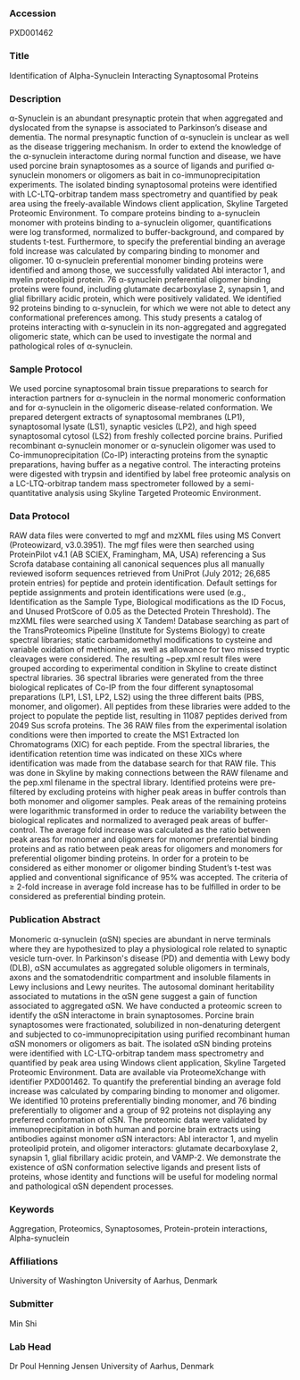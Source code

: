 ### Accession
PXD001462

### Title
Identification of Alpha-Synuclein Interacting Synaptosomal Proteins

### Description
α-Synuclein is an abundant presynaptic protein that when aggregated and dyslocated from the synapse is associated to Parkinson’s disease and dementia. The normal presynaptic function of α-synuclein is unclear as well as the disease triggering mechanism. In order to extend the knowledge of the α-synuclein interactome during normal function and disease, we have used porcine brain synaptosomes as a source of ligands and purified α-synuclein monomers or oligomers as bait in co-immunoprecipitation experiments. The isolated binding synaptosomal proteins were identified with LC-LTQ-orbitrap tandem mass spectrometry and quantified by peak area using the freely-available Windows client application, Skyline Targeted Proteomic Environment. To compare proteins binding to a-synuclein monomer with proteins binding to a-synuclein oligomer, quantifications were log transformed, normalized to buffer-background, and compared by students t-test. Furthermore, to specify the preferential binding an average fold increase was calculated by comparing binding to monomer and oligomer. 10 α-synuclein preferential monomer binding proteins were identified and among those, we successfully validated Abl interactor 1, and myelin proteolipid protein. 76 α-synuclein preferential oligomer binding proteins were found, including glutamate decarboxylase 2, synapsin 1, and glial fibrillary acidic protein, which were positively validated. We identified 92 proteins binding to α-synuclein, for which we were not able to detect any conformational preferences among. This study presents a catalog of proteins interacting with α-synuclein in its non-aggregated and aggregated oligomeric state, which can be used to investigate the normal and pathological roles of α-synuclein.

### Sample Protocol
We used porcine synaptosomal brain tissue preparations to search for interaction partners for α-synuclein in the normal monomeric conformation and for α-synuclein in the oligomeric disease-related conformation. We prepared detergent extracts of synaptosomal membranes (LP1), synaptosomal lysate (LS1), synaptic vesicles (LP2), and high speed synaptosomal cytosol (LS2) from freshly collected porcine brains. Purified recombinant α-synuclein monomer or α-synuclein oligomer was used to Co-immunoprecipitation (Co-IP) interacting proteins from the synaptic preparations, having buffer as a negative control. The interacting proteins were digested with trypsin and identified by label free proteomic analysis on a LC-LTQ-orbitrap tandem mass spectrometer followed by a semi-quantitative analysis using Skyline Targeted Proteomic Environment.

### Data Protocol
RAW data files were converted to mgf and mzXML files using MS Convert (Proteowizard, v3.0.3951). The mgf files were then searched using ProteinPilot v4.1 (AB SCIEX, Framingham, MA, USA) referencing a Sus Scrofa database containing all canonical sequences plus all manually reviewed isoform sequences retrieved from UniProt (July 2012; 26,685 protein entries) for peptide and protein identification. Default settings for peptide assignments and protein identifications were used (e.g., Identification as the Sample Type, Biological modifications as the ID Focus, and Unused ProtScore of 0.05 as the Detected Protein Threshold). The mzXML files were searched using X Tandem! Database searching as part of the TransProteomics Pipeline (Institute for Systems Biology) to create spectral libraries; static carbamidomethyl modifications to cysteine and variable oxidation of methionine, as well as allowance for two missed tryptic cleavages were considered. The resulting ~pep.xml result files were grouped according to experimental condition in Skyline to create distinct spectral libraries. 36 spectral libraries were generated from the three biological replicates of Co-IP from the four different synaptosomal preparations (LP1, LS1, LP2, LS2) using the three different baits (PBS, monomer, and oligomer). All peptides from these libraries were added to the project to populate the peptide list, resulting in 11087 peptides derived from 2049 Sus scrofa proteins. The 36 RAW files from the experimental isolation conditions were then imported to create the MS1 Extracted Ion Chromatograms (XIC) for each peptide. From the spectral libraries, the identification retention time was indicated on these XICs where identification was made from the database search for that RAW file. This was done in Skyline by making connections between the RAW filename and the pep.xml filename in the spectral library. Identified proteins were pre-filtered by excluding proteins with higher peak areas in buffer controls than both monomer and oligomer samples. Peak areas of the remaining proteins were logarithmic transformed in order to reduce the variability between the biological replicates and normalized to averaged peak areas of buffer-control. The average fold increase was calculated as the ratio between peak areas for monomer and oligomers for monomer preferential binding proteins and as ratio between peak areas for oligomers and monomers for preferential oligomer binding proteins. In order for a protein to be considered as either monomer or oligomer binding Student’s t-test was applied and conventional significance of 95% was accepted. The criteria of ≥ 2-fold increase in average fold increase has to be fulfilled in order to be considered as preferential binding protein.

### Publication Abstract
Monomeric &#x3b1;-synuclein (&#x3b1;SN) species are abundant in nerve terminals where they are hypothesized to play a physiological role related to synaptic vesicle turn-over. In Parkinson's disease (PD) and dementia with Lewy body (DLB), &#x3b1;SN accumulates as aggregated soluble oligomers in terminals, axons and the somatodendritic compartment and insoluble filaments in Lewy inclusions and Lewy neurites. The autosomal dominant heritability associated to mutations in the &#x3b1;SN gene suggest a gain of function associated to aggregated &#x3b1;SN. We have conducted a proteomic screen to identify the &#x3b1;SN interactome in brain synaptosomes. Porcine brain synaptosomes were fractionated, solubilized in non-denaturing detergent and subjected to co-immunoprecipitation using purified recombinant human &#x3b1;SN monomers or oligomers as bait. The isolated &#x3b1;SN binding proteins were identified with LC-LTQ-orbitrap tandem mass spectrometry and quantified by peak area using Windows client application, Skyline Targeted Proteomic Environment. Data are available via ProteomeXchange with identifier PXD001462. To quantify the preferential binding an average fold increase was calculated by comparing binding to monomer and oligomer. We identified 10 proteins preferentially binding monomer, and 76 binding preferentially to oligomer and a group of 92 proteins not displaying any preferred conformation of &#x3b1;SN. The proteomic data were validated by immunoprecipitation in both human and porcine brain extracts using antibodies against monomer &#x3b1;SN interactors: Abl interactor 1, and myelin proteolipid protein, and oligomer interactors: glutamate decarboxylase 2, synapsin 1, glial fibrillary acidic protein, and VAMP-2. We demonstrate the existence of &#x3b1;SN conformation selective ligands and present lists of proteins, whose identity and functions will be useful for modeling normal and pathological &#x3b1;SN dependent processes.

### Keywords
Aggregation, Proteomics, Synaptosomes, Protein-protein interactions, Alpha-synuclein

### Affiliations
University of Washington
University of Aarhus, Denmark

### Submitter
Min Shi

### Lab Head
Dr Poul Henning Jensen
University of Aarhus, Denmark



